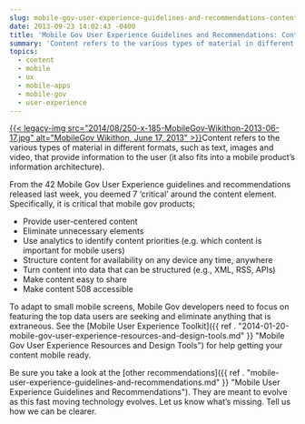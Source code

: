 ```yaml
---
slug: mobile-gov-user-experience-guidelines-and-recommendations-content
date: 2013-09-23 14:02:43 -0400
title: 'Mobile Gov User Experience Guidelines and Recommendations: Content'
summary: 'Content refers to the various types of material in different formats, such as text, images and video, that provide information to the user (it also fits into a mobile product&#8217;s information architecture). From the 42 Mobile Gov User Experience guidelines and recommendations released last week, you deemed'
topics:
  - content
  - mobile
  - ux
  - mobile-apps
  - mobile-gov
  - user-experience
---
```


[{{< legacy-img src="2014/08/250-x-185-MobileGov-Wikithon-2013-06-17.jpg" alt="MobileGov Wikithon, June 17, 2013" >}}](https://s3.amazonaws.com/digitalgov/_legacy-img/2013/09/MobileGovWikithon2013-06-17.png)Content refers to the various types of material in different formats, such as text, images and video, that provide information to the user (it also fits into a mobile product&#8217;s information architecture).

From the 42 Mobile Gov User Experience guidelines and recommendations released last week, you deemed 7 &#8216;critical’ around the content element. Specifically, it is critical that mobile gov products;

  * Provide user-centered content
  * Eliminate unnecessary elements
  * Use analytics to identify content priorities (e.g. which content is important for mobile users)
  * Structure content for availability on any device any time, anywhere
  * Turn content into data that can be structured (e.g., XML, RSS, APIs)
  * Make content easy to share
  * Make content 508 accessible

To adapt to small mobile screens, Mobile Gov developers need to focus on featuring the top data users are seeking and eliminate anything that is extraneous. See the [Mobile User Experience Toolkit]({{ ref . "2014-01-20-mobile-gov-user-experience-resources-and-design-tools.md" }} "Mobile Gov User Experience Resources and Design Tools") for help getting your content mobile ready.

Be sure you take a look at the [other recommendations]({{ ref . "mobile-user-experience-guidelines-and-recommendations.md" }} "Mobile User Experience Guidelines and Recommendations"). They are meant to evolve as this fast moving technology evolves. Let us know what’s missing. Tell us how we can be clearer.